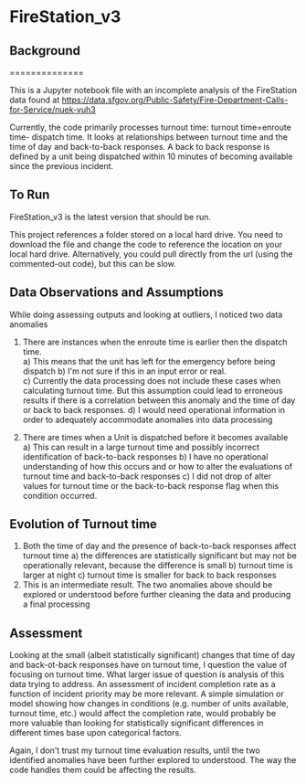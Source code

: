 # FireStation_v3


## Background
==============

This is a Jupyter notebook file with an incomplete analysis of the FireStation data found at 
https://data.sfgov.org/Public-Safety/Fire-Department-Calls-for-Service/nuek-vuh3

Currently, the code primarily processes turnout time:  turnout time=enroute time- dispatch time. It looks at relationships between turnout time and the time of day and back-to-back responses. A back to back response is defined by a unit being dispatched within 10 minutes of becoming available since the previous incident. 

## To Run

FireStation_v3 is the latest version that should be run.

This project references a folder stored on a local hard drive.  You need to download the file and change the code to reference the location on your local hard drive.  Alternatively, you could pull directly from the url (using the commented-out code), but this can be slow.



## Data Observations and Assumptions
While doing assessing outputs and looking at outliers, I noticed two data anomalies
  1) There are instances when the enroute time is earlier then the dispatch time.  
      a) This means that the unit has left for the emergency before being dispatch
      b) I'm not sure if this in an input error or real.  
      c) Currently the data processing does not include these cases when calculating turnout time.  But this assumption could lead to erroneous results if there is a correlation between this anomaly and the time of day or back to back responses.
      d)  I would need operational information in order to adequately accommodate anomalies into data processing
      
  2) There are times when a Unit is dispatched before it becomes available
      a) This can result in a large turnout time and possibly incorrect identification of back-to-back responses
      b) I have no operational understanding of how this occurs and or how to alter the evaluations of turnout time and back-to-back responses
      c) I did not drop of alter values for turnout time or the back-to-back response flag when this condition occurred.
      
      
## Evolution of Turnout time
  1) Both the time of day and the presence of back-to-back responses affect turnout time
      a) the differences are statistically significant but may not be operationally relevant, because the difference is small
      b) turnout time is larger at night 
      c) turnout time is smaller for back to back responses
   2)  This is an intermediate result.  The two anomalies above should be explored or understood before further cleaning the data and producing a final processing
   
   
 ## Assessment
Looking at the small (albeit statistically significant) changes that time of day and back-ot-back responses have on turnout time, I question the value of focusing on turnout time.  What larger issue of question is analysis of this data trying to address.  An assessment of incident completion rate as a function of incident priority may be more relevant.  A simple simulation or model showing how changes in conditions (e.g. number of units available, turnout time, etc.) would affect the completion rate, would probably be more valuable than looking for statistically significant differences in different times base upon categorical factors.

Again, I don't trust my turnout time evaluation results, until the two identified anomalies have been further explored to understood.  The way the code handles them could be affecting the results.

  

